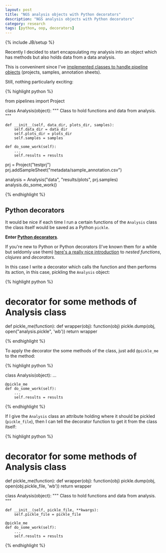 ```yaml
---
layout: post
title: "NGS analysis objects with Python decorators"
description: "NGS analysis objects with Python decorators"
category: research
tags: [python, oop, decorators]
---
```

{% include JB/setup %}

Recently I decided to start encapsulating my analysis into an object which has methods but also holds data from a data analysis.

This is conveninent since I've [implemented classes to handle pipeline objects](2015-06-07-python_objects_for_ngs_projects_samples.md) (projects, samples, annotation sheets).

Still, nothing particularly exciting:

{% highlight python %}

from pipelines import Project

class Analysis(object):
    """
    Class to hold functions and data from analysis.
    """

    def __init__(self, data_dir, plots_dir, samples):
        self.data_dir = data_dir
        self.plots_dir = plots_dir
        self.samples = samples

    def do_some_work(self):
        ...
        self.results = results

prj = Project("testprj")
prj.addSampleSheet("metadata/sample_annotation.csv")

analysis = Analysis("data", "results/plots", prj.samples)
analysis.do_some_work()

{% endhighlight %}

## Python decorators
It would be nice if each time I run a certain functions of the `Analysis` class the class itself would be saved as a Python `pickle`.

**Enter [Python decorators](https://en.wikipedia.org/wiki/Python_syntax_and_semantics#Decorators)**.

If you're new to Python or Python decorators (I've known them for a while but seldomly use them) [here's a really nice introduction](http://simeonfranklin.com/blog/2012/jul/1/python-decorators-in-12-steps/) to *nested functions*, *clojures* and *decorators*.

In this case I write a decorator which calls the function and then performs its action, in this case, pickling the `Analysis` object:

{% highlight python %}

# decorator for some methods of Analysis class
def pickle_me(function):
    def wrapper(obj):
        function(obj)
        pickle.dump(obj, open("analysis.pickle", 'wb'))
    return wrapper

{% endhighlight %}

To apply the decorator the some methods of the class, just add `@pickle_me` to the method:

{% highlight python %}

class Analysis(object):
    ...

    @pickle_me
    def do_some_work(self):
        ...
        self.results = results

{% endhighlight %}

If I give the `Analysis` class an attribute holding where it should be pickled (`pickle_file`), then I can tell the decorator function to get it from the class itself:

{% highlight python %}

# decorator for some methods of Analysis class
def pickle_me(function):
    def wrapper(obj):
        function(obj)
        pickle.dump(obj, open(obj.pickle_file, 'wb'))
    return wrapper

class Analysis(object):
    """
    Class to hold functions and data from analysis.
    """

    def __init__(self, pickle_file, **kwargs):
        self.pickle_file = pickle_file

    @pickle_me
    def do_some_work(self):
        ...
        self.results = results

{% endhighlight %}
